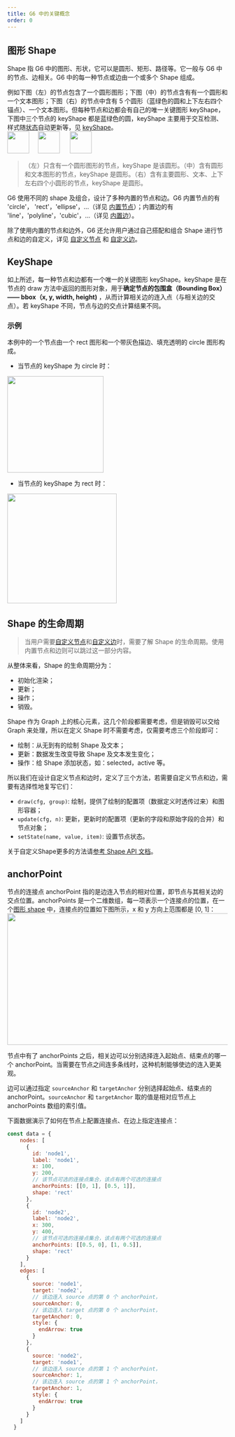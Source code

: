 ```yaml
---
title: G6 中的关键概念
order: 0
---
```


## 图形 Shape
Shape 指 G6 中的图形、形状，它可以是圆形、矩形、路径等。它一般与 G6 中的节点、边相关。G6 中的每一种节点或边由一个或多个 Shape 组成。

例如下图（左）的节点包含了一个圆形图形；下图（中）的节点含有有一个圆形和一个文本图形；下图（右）的节点中含有 5 个圆形（蓝绿色的圆和上下左右四个锚点）、一个文本图形。但每种节点和边都会有自己的唯一关键图形 keyShape，下图中三个节点的 keyShape 都是蓝绿色的圆，keyShape 主要用于交互检测、样式随[状态](https://www.yuque.com/antv/g6/fqnn9w)自动更新等，见 [keyShape](#UNCAz)。<br /><img src='https://gw.alipayobjects.com/mdn/rms_f8c6a0/afts/img/A*OcaaTIIu_4cAAAAAAAAAAABkARQnAQ' width=50/>     <img src='https://gw.alipayobjects.com/mdn/rms_f8c6a0/afts/img/A*r5M0Sowd1R8AAAAAAAAAAABkARQnAQ' width=50/>      <img src='https://gw.alipayobjects.com/mdn/rms_f8c6a0/afts/img/A*pHoETad75CIAAAAAAAAAAABkARQnAQ' width=50/>
> （左）只含有一个圆形图形的节点，keyShape 是该圆形。（中）含有圆形和文本图形的节点，keyShape 是圆形。（右）含有主要圆形、文本、上下左右四个小圆形的节点，keyShape 是圆形。


G6 使用不同的 shape 及组合，设计了多种内置的节点和边。G6 内置节点的有 'circle'， 'rect'，'ellipse'，...（详见 [内置节点](https://www.yuque.com/antv/g6/internal-node)）；内置边的有 'line'，'polyline'，'cubic'，...（详见 [内置边](https://www.yuque.com/antv/g6/internal-edge)）。

除了使用内置的节点和边外，G6 还允许用户通过自己搭配和组合 Shape 进行节点和边的自定义，详见 [自定义节点](https://www.yuque.com/antv/g6/self-node) 和 [自定义边](https://www.yuque.com/antv/g6/self-edge)。

## KeyShape
如上所述，每一种节点和边都有一个唯一的关键图形 keyShape。keyShape 是在节点的 draw 方法中返回的图形对象，用于**确定节点的包围盒（Bounding Box） —— bbox（x, y, width, height)** ，从而计算相关边的连入点（与相关边的交点）。若 keyShape 不同，节点与边的交点计算结果不同。 

### 示例 
本例中的一个节点由一个 rect 图形和一个带灰色描边、填充透明的 circle 图形构成。

- 当节点的 keyShape 为 circle 时：

<img src='https://gw.alipayobjects.com/mdn/rms_f8c6a0/afts/img/A*CY7cSaMs4U0AAAAAAAAAAABkARQnAQ' width=220/>

- 当节点的 keyShape 为 rect 时：

<img src='https://gw.alipayobjects.com/mdn/rms_f8c6a0/afts/img/A*upWTQLTvxGEAAAAAAAAAAABkARQnAQ' width=250/>


## Shape 的生命周期
> 当用户需要[自定义节点](https://www.yuque.com/antv/g6/self-node)和[自定义边](https://www.yuque.com/antv/g6/self-edge)时，需要了解 Shape 的生命周期。使用内置节点和边则可以跳过这一部分内容。

从整体来看，Shape 的生命周期分为：

- 初始化渲染；
- 更新；
- 操作；
- 销毁。

Shape 作为 Graph 上的核心元素，这几个阶段都需要考虑，但是销毁可以交给 Graph 来处理，所以在定义 Shape 时不需要考虑，仅需要考虑三个阶段即可：

- 绘制：从无到有的绘制 Shape 及文本；
- 更新：数据发生改变导致 Shape 及文本发生变化；
- 操作：给 Shape 添加状态，如：selected，active 等。

所以我们在设计自定义节点和边时，定义了三个方法，若需要自定义节点和边，需要有选择性地复写它们：

- `draw(cfg, group)`: 绘制，提供了绘制的配置项（数据定义时透传过来）和图形容器；
- `update(cfg, n)`: 更新，更新时的配置项（更新的字段和原始字段的合并）和节点对象；
- `setState(name, value, item)`: 设置节点状态。

关于自定义Shape更多的方法请[参考 Shape API 文档](https://www.yuque.com/antv/g6/shape-api)。

## anchorPoint

节点的连接点 anchorPoint 指的是边连入节点的相对位置，即节点与其相关边的交点位置。anchorPoints 是一个二维数组，每一项表示一个连接点的位置，在一个[图形 shape](https://www.yuque.com/antv/g6/shape-crycle) 中，连接点的位置如下图所示，x 和 y 方向上范围都是 [0, 1]：<br />
<img src='https://gw.alipayobjects.com/mdn/rms_f8c6a0/afts/img/A*EJTyR4j9VN4AAAAAAAAAAABkARQnAQ' width='600' height='300' />

节点中有了 anchorPoints 之后，相关边可以分别选择连入起始点、结束点的哪一个 anchorPoint。当需要在节点之间连多条线时，这种机制能够使边的连入更美观。

边可以通过指定 `sourceAnchor` 和 `targetAnchor` 分别选择起始点、结束点的 anchorPoint。`sourceAnchor` 和 `targetAnchor` 取的值是相对应节点上 anchorPoints 数组的索引值。

下面数据演示了如何在节点上配置连接点、在边上指定连接点：
```javascript
const data = {
    nodes: [
      {
        id: 'node1',
        label: 'node1',
        x: 100,
        y: 200,
        // 该节点可选的连接点集合，该点有两个可选的连接点
        anchorPoints: [[0, 1], [0.5, 1]],
        shape: 'rect'
      },
      {
        id: 'node2',
        label: 'node2',
        x: 300,
        y: 400,
        // 该节点可选的连接点集合，该点有两个可选的连接点
        anchorPoints: [[0.5, 0], [1, 0.5]],
        shape: 'rect'
      }
    ],
    edges: [
      {
        source: 'node1',
        target: 'node2',
        // 该边连入 source 点的第 0 个 anchorPoint，
        sourceAnchor: 0,
        // 该边连入 target 点的第 0 个 anchorPoint，
        targetAnchor: 0,
        style: {
          endArrow: true
        }
      },
      {
        source: 'node2',
        target: 'node1',
        // 该边连入 source 点的第 1 个 anchorPoint，
        sourceAnchor: 1,
        // 该边连入 source 点的第 1 个 anchorPoint，
        targetAnchor: 1,
        style: {
          endArrow: true
        }
      }
    ]
  }
```
